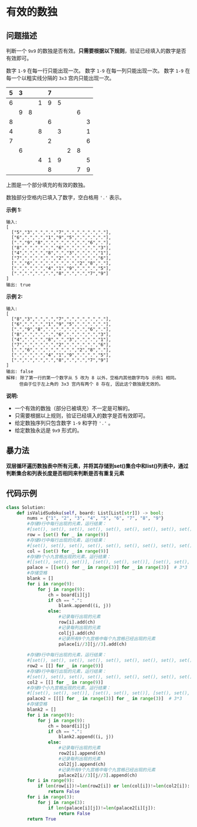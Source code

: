 # 有效的数独
## 问题描述
判断一个 ```9x9``` 的数独是否有效。**只需要根据以下规则**，验证已经填入的数字是否有效即可。

数字 ```1-9``` 在每一行只能出现一次。
数字 ```1-9``` 在每一列只能出现一次。
数字 ```1-9``` 在每一个以粗实线分隔的 ```3x3``` 宫内只能出现一次。

|5|3|||7|||||
|-|-|-|-|-|-|-|-|-|
|6|||1|9|5||||
||9|8|||||6||
|8||||6||||3|
|4|||8||3|||1|
|7||||2||||6|
||6|||||2|8||
||||4|1|9|||5|
|||||8|||7|9|

上图是一个部分填充的有效的数独。

数独部分空格内已填入了数字，空白格用 ```'.'``` 表示。

**示例 1:**
```
输入:
[
  ["5","3",".",".","7",".",".",".","."],
  ["6",".",".","1","9","5",".",".","."],
  [".","9","8",".",".",".",".","6","."],
  ["8",".",".",".","6",".",".",".","3"],
  ["4",".",".","8",".","3",".",".","1"],
  ["7",".",".",".","2",".",".",".","6"],
  [".","6",".",".",".",".","2","8","."],
  [".",".",".","4","1","9",".",".","5"],
  [".",".",".",".","8",".",".","7","9"]
]
输出: true
```

**示例 2:**
```
输入:
[
  ["8","3",".",".","7",".",".",".","."],
  ["6",".",".","1","9","5",".",".","."],
  [".","9","8",".",".",".",".","6","."],
  ["8",".",".",".","6",".",".",".","3"],
  ["4",".",".","8",".","3",".",".","1"],
  ["7",".",".",".","2",".",".",".","6"],
  [".","6",".",".",".",".","2","8","."],
  [".",".",".","4","1","9",".",".","5"],
  [".",".",".",".","8",".",".","7","9"]
]
输出: false
解释: 除了第一行的第一个数字从 5 改为 8 以外，空格内其他数字均与 示例1 相同。
     但由于位于左上角的 3x3 宫内有两个 8 存在, 因此这个数独是无效的。
```
**说明:**

+ 一个有效的数独（部分已被填充）不一定是可解的。
+ 只需要根据以上规则，验证已经填入的数字是否有效即可。
+ 给定数独序列只包含数字 ```1-9``` 和字符 ```'.'``` 。
+ 给定数独永远是 ```9x9``` 形式的。

## 暴力法
**双层循环遍历数独表中所有元素，并将其存储到set()集合中和list()列表中，通过判断集合和列表长度是否相同来判断是否有重复元素**

## 代码示例
```python
class Solution:
    def isValidSudoku(self, board: List[List[str]]) -> bool:
        nums = {"1", "2", "3", "4", "5", "6", "7", "8", "9"}
        #存储9行中每行出现的元素，运行结果：
        #[set(), set(), set(), set(), set(), set(), set(), set(), set()]
        row = [set() for _ in range(9)]
        #存储9行中每行出现的元素，运行结果：
        #[set(), set(), set(), set(), set(), set(), set(), set(), set()]
        col = [set() for _ in range(9)]
        #存储9个小九宫格出现的元素，运行结果：
        #[[set(), set(), set()], [set(), set(), set()], [set(), set(), set()]]
        palace = [[set() for _ in range(3)] for _ in range(3)]  # 3*3
        #存储空格
        blank = []
        for i in range(9):
            for j in range(9):
                ch = board[i][j]
                if ch == ".":
                    blank.append((i, j))
                else:
                    #记录每行出现的元素
                    row[i].add(ch)
                    #记录每列出现的元素
                    col[j].add(ch)
                    #记录所有9个九宫格中每个九宫格已经出现的元素
                    palace[i//3][j//3].add(ch)
        
        #存储9行中每行出现的元素，运行结果：
        #[set(), set(), set(), set(), set(), set(), set(), set(), set()]
        row2 = [[] for _ in range(9)]
        #存储9行中每行出现的元素，运行结果：
        #[set(), set(), set(), set(), set(), set(), set(), set(), set()]
        col2 = [[] for _ in range(9)]
        #存储9个小九宫格出现的元素，运行结果：
        #[[set(), set(), set()], [set(), set(), set()], [set(), set(), set()]]
        palace2 = [[[] for _ in range(3)] for _ in range(3)]  # 3*3
        #存储空格
        blank2 = []
        for i in range(9):
            for j in range(9):
                ch = board[i][j]
                if ch == ".":
                    blank2.append((i, j))
                else:
                    #记录每行出现的元素
                    row2[i].append(ch)
                    #记录每列出现的元素
                    col2[j].append(ch)
                    #记录所有9个九宫格中每个九宫格已经出现的元素
                    palace2[i//3][j//3].append(ch)
        for i in range(9):
            if len(row[i])!=len(row2[i]) or len(col[i])!=len(col2[i]):
                return False
        for i in range(3):
            for j in range(3):
                if len(palace[i][j])!=len(palace2[i][j]):
                    return False
        return True
```
